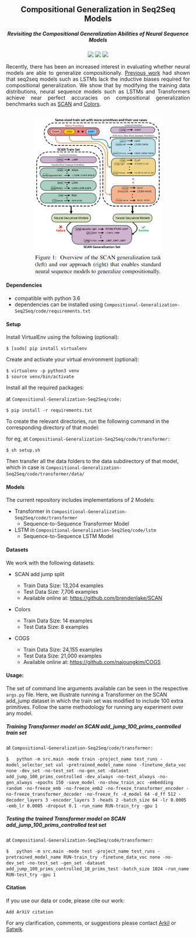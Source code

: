 <h2 align="center">
  Compositional Generalization in Seq2Seq Models
</h2>
<h5 align="center"> Revisiting the Compositional Generalization Abilities of Neural Sequence Models</h5>

<p align="center">
  <a href="https://www.2022.aclweb.org/"><img src="https://img.shields.io/badge/ACL-2022-blueviolet"></a>
  <a href="https://openreview.net/pdf?id=7lJpG58T5qy"><img src="http://img.shields.io/badge/Paper-PDF-red.svg"></a>
  <a href="https://github.com/arkilpatel/Compositional-Generalization-Seq2Seq/blob/main/LICENSE">
    <img src="https://img.shields.io/badge/License-MIT-green">
  </a>
</p>


<p style="text-align: justify;">
Recently, there has been an increased interest in evaluating whether neural models are able to generalize compositionally. <a href="https://arxiv.org/abs/1711.00350">Previous work</a> had shown that seq2seq models such as LSTMs lack the inductive biases required for compositional generalization. We show that by modifying the training data distributions, neural sequence models such as LSTMs and Transformers achieve near perfect accuracies on compositional generalization benchmarks such as <a href="https://arxiv.org/abs/1711.00350">SCAN</a> and <a href="https://arxiv.org/abs/1901.04587">Colors</a>.
</p>

<h2 align="center">
  <img align="center"  src="./images/Fig1.png" alt="..." width="350">
</h2>

####  Dependencies

- compatible with python 3.6
- dependencies can be installed using `Compositional-Generalization-Seq2Seq/code/requirements.txt`

#### Setup

Install VirtualEnv using the following (optional):

```shell
$ [sudo] pip install virtualenv
```

Create and activate your virtual environment (optional):

```shell
$ virtualenv -p python3 venv
$ source venv/bin/activate
```

Install all the required packages:

at `Compositional-Generalization-Seq2Seq/code:`

```shell
$ pip install -r requirements.txt
```

To create the relevant directories, run the following command in the corresponding directory of that model:

for eg, at `Compositional-Generalization-Seq2Seq/code/transformer:`

```shell
$ sh setup.sh
```

Then transfer all the data folders to the data subdirectory of that model, which in case is `Compositional-Generalization-Seq2Seq/code/transformer/data/`

#### Models

The current repository includes implementations of 2 Models:

- Transformer in `Compositional-Generalization-Seq2Seq/code/transformer`
  - Sequence-to-Sequence Transformer Model
- LSTM in `Compositional-Generalization-Seq2Seq/code/lstm`
  - Sequence-to-Sequence LSTM Model

#### Datasets

We work with the following datasets:

- SCAN add jump split
  - Train Data Size: 13,204 examples
  - Test Data Size: 7,706 examples
  - Available online at: https://github.com/brendenlake/SCAN

- Colors
  - Train Data Size: 14 examples
  - Test Data Size: 8 examples

- COGS
  - Train Data Size: 24,155 examples
  - Test Data Size: 21,000 examples
  - Available online at: https://github.com/najoungkim/COGS

#### Usage:

The set of command line arguments available can be seen in the respective `args.py` file. Here, we illustrate running a Transformer on the SCAN add_jump dataset in which the train set was modified to include 100 extra primitives. Follow the same methodology for running any experiment over any model.

##### Training Transformer model on SCAN add_jump_100_prims_controlled train set

at `Compositional-Generalization-Seq2Seq/code/transformer:`

```shell
$	python -m src.main -mode train -project_name test_runs -model_selector_set val -pretrained_model_name none -finetune_data_voc none -dev_set -no-test_set -no-gen_set -dataset add_jump_100_prims_controlled -dev_always -no-test_always -no-gen_always -epochs 150 -save_model -no-show_train_acc -embedding random -no-freeze_emb -no-freeze_emb2 -no-freeze_transformer_encoder -no-freeze_transformer_decoder -no-freeze_fc -d_model 64 -d_ff 512 -decoder_layers 3 -encoder_layers 3 -heads 2 -batch_size 64 -lr 0.0005 -emb_lr 0.0005 -dropout 0.1 -run_name RUN-train_try -gpu 1
```

##### Testing the trained Transformer model on SCAN add_jump_100_prims_controlled test set

at `Compositional-Generalization-Seq2Seq/code/transformer:`

```shell
$	python -m src.main -mode test -project_name test_runs -pretrained_model_name RUN-train_try -finetune_data_voc none -no-dev_set -no-test_set -gen_set -dataset add_jump_100_prims_controlled_10_prims_test -batch_size 1024 -run_name RUN-test_try -gpu 1
```

#### Citation

If you use our data or code, please cite our work:

```
Add ArXiV citation
```

For any clarification, comments, or suggestions please contact [Arkil](http://arkilpatel.github.io/) or [Satwik](https://satwikb.com/).